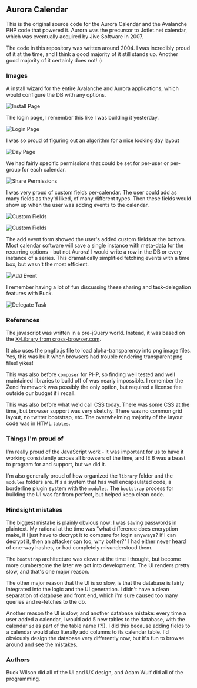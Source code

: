 ## Aurora Calendar

This is the original source code for the Aurora Calendar and the Avalanche PHP code that powered it. Aurora was the precursor to Jotlet.net calendar, which was eventually acquired by Jive Software in 2007.

The code in this repository was written around 2004. I was incredibly proud of it at the time, and I think a good majority of it still stands up. Another good majority of it certainly does not! :)

### Images

A install wizard for the entire Avalanche and Aurora applications, which would configure the DB with any options.

![Install Page](images/install.png?raw=true)

The login page, I remember this like I was building it yesterday.

![Login Page](images/login.png?raw=true)

I was so proud of figuring out an algorithm for a nice looking day layout

![Day Page](images/day-view.png?raw=true)

We had fairly specific permissions that could be set for per-user or per-group for each calendar.

![Share Permissions](images/share-permissions.png?raw=true)

I was very proud of custom fields per-calendar. The user could add as many fields as they'd liked, of many different types. Then these fields would show up when the user was adding events to the calendar.

![Custom Fields](images/custom-fields.png?raw=true)

![Custom Fields](images/custom-fields2.png?raw=true)

The add event form showed the user's added custom fields at the bottom. Most calendar software will save a single instance with meta-data for the recurring options - but not Aurora! I would write a row in the DB or every instance of a series. This dramatically simplified fetching events with a time box, but wasn't the most efficient.

![Add Event](images/add-event.png?raw=true)

I remember having a lot of fun discussing these sharing and task-delegation features with Buck.

![Delegate Task](images/delegate-task.png?raw=true)


### References

The javascript was written in a pre-jQuery world. Instead, it was based on the [X-Library from cross-browser.com](http://cross-browser.com).

It also uses the pngfix.js file to load alpha-transparency into png image files. Yes, this was built when browsers had trouble rendering transparent png files! yikes!

This was also before `composer` for PHP, so finding well tested and well maintained libraries to build off of was nearly impossible. I remember the Zend framework was possibly the only option, but required a license fee outside our budget if i recall.

This was also before what we'd call CSS today. There was some CSS at the time, but browser support was very sketchy. There was no common grid layout, no twitter bootstrap, etc. The overwhelming majority of the layout code was in HTML `tables`.

### Things I'm proud of

I'm really proud of the JavaScript work - it was important for us to have it working consistently across all browsers of the time, and IE 6 was a beast to program for and support, but we did it.

I'm also generally proud of how organized the `library` folder and the `modules` folders are. It's a system that has well encapsulated code, a borderline plugin system with the `modules`. The `bootstrap` process for building the UI was far from perfect, but helped keep clean code.

### Hindsight mistakes

The biggest mistake is plainly obvious now: I was saving passwords in plaintext. My rational at the time was "what difference does encryption make, if i just have to decrypt it to compare for login anyways? if I can decrypt it, then an attacker can too, why bother?" I had either never heard of one-way hashes, or had completely misunderstood them.

The `bootstrap` architecture was clever at the time I thought, but become more cumbersome the later we got into development. The UI renders pretty slow, and that's one major reason.

The other major reason that the UI is so slow, is that the database is fairly integrated into the logic and the UI generation. I didn't have a clean separation of database and front end, which i'm sure caused too many queries and re-fetches to the db.

Another reason the UI is slow, and another database mistake: every time a user added a calendar, I would add 5 new tables to the database, with the calendar `id` as part of the table name (?!). I did this because adding fields to a calendar would also literally add columns to its calendar table. I'd obviously design the database very differently now, but it's fun to browse around and see the mistakes.


### Authors

Buck Wilson did all of the UI and UX design, and Adam Wulf did all of the programming.